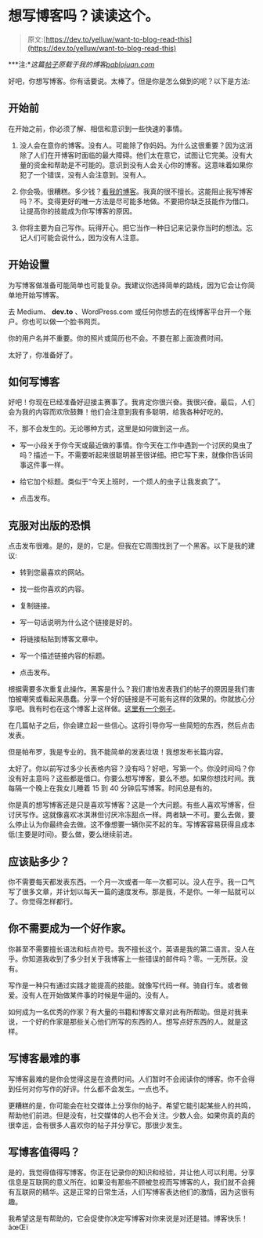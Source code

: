 # 想写博客吗？读读这个。

> 原文:[https://dev.to/yelluw/want-to-blog-read-this](https://dev.to/yelluw/want-to-blog-read-this)

***注:**这篇[帖子](http://pablojuan.com/want-to-blog-read-this/)原载于我的博客[pablojuan.com](http://pablojuan.com)*

好吧，你想写博客。你有话要说。太棒了。但是你是怎么做到的呢？以下是方法:

## 开始前

在开始之前，你必须了解、相信和意识到一些快速的事情。

1.  没人会在意你的博客。没有人。可能除了你妈妈。为什么这很重要？因为这消除了人们在开博客时面临的最大障碍。他们太在意它，试图让它完美。没有大量的资金和帮助是不可能的。意识到没有人会关心你的博客。这意味着如果你犯了一个错误，没有人会注意到。没有人。

2.  你会吸。很糟糕。多少钱？[看我的博客](http://pablojuan.com)。我真的很不擅长。这能阻止我写博客吗？不。变得更好的唯一方法是尽可能多地做。不要把你缺乏技能作为借口。让提高你的技能成为你写博客的原因。

3.  你将主要为自己写作。玩得开心。把它当作一种日记来记录你当时的想法。忘记人们可能会说什么，因为没有人注意。

## 开始设置

为写博客做准备可能简单也可能复杂。我建议你选择简单的路线，因为它会让你简单地开始写博客。

去 Medium、 **dev.to** 、WordPress.com 或任何你想去的在线博客平台开一个账户。你也可以做一个脸书网页。

你的用户名并不重要。你的照片或简历也不会。不要在那上面浪费时间。

太好了，你准备好了。

## 如何写博客

好吧！你现在已经准备好迎接主赛事了。我肯定你很兴奋。我很兴奋。最后，人们会为我的内容而欢欣鼓舞！他们会注意到我有多聪明，给我各种好吃的。

不，那不会发生的。无论哪种方式，这里是如何做到这一点。

*   写一小段关于你今天或最近做的事情。你今天在工作中遇到一个讨厌的臭虫了吗？描述一下。不需要听起来很聪明甚至很详细。把它写下来，就像你告诉同事这件事一样。

*   给它加个标题。类似于“今天上班时，一个烦人的虫子让我发疯了”。

*   点击发布。

## 克服对出版的恐惧

点击发布很难。是的，是的，它是。但我在它周围找到了一个黑客。以下是我的建议:

*   转到您最喜欢的网站。

*   找一些你喜欢的内容。

*   复制链接。

*   写一句话说明为什么这个链接是好的。

*   将链接粘贴到博客文章中。

*   写一个描述链接内容的标题。

*   点击发布。

根据需要多次重复此操作。黑客是什么？我们害怕发表我们的帖子的原因是我们害怕被嘲笑或看起来愚蠢。分享一个好的链接是不可能有这样的效果的。你就放心分享吧。我有时也在这个博客上这样做。[这里有一个例子](http://pablojuan.com/learn-by-doing-software-books/)。

在几篇帖子之后，你会建立起一些信心。这将引导你写一些简短的东西，然后点击发表。

但是帕布罗，我是专业的。我不能简单的发表垃圾！我想发布长篇内容。

太好了。你以前写过多少长表格内容？没有吗？好吧，写第一个。你没时间吗？你没有好主意吗？这些都是借口。你要么想写博客，要么不想。如果你想找时间。我每隔一个晚上在我女儿睡着 15 到 40 分钟后写博客。时间总是有的。

你是真的想写博客还是只是喜欢写博客？这是一个大问题。有些人喜欢写博客，但讨厌写作。这就像喜欢冰淇淋但讨厌冷冻甜点一样。两者缺一不可。要么去做，要么停止认为你最终会去做。这不像想要一辆你买不起的车。写博客容易获得且成本低(主要是时间)。要么做，要么继续前进。

## 应该贴多少？

你不需要每天都发表东西。一个月一次或者一年一次都可以。没人在乎。我一口气写了很多文章，并计划以每天一篇的速度发布。那是我，不是你。一年一贴就可以了。你觉得怎样都行。

## 你不需要成为一个好作家。

你甚至不需要擅长语法和标点符号。我不擅长这个。英语是我的第二语言。没人在乎。你知道我收到了多少封关于我博客上一些错误的邮件吗？零。一无所获。没有。

写作是一种只有通过实践才能提高的技能。就像写代码一样。骑自行车。或者做爱。没有人在开始做某件事的时候是牛逼的。没有人。

如何成为一名优秀的作家？有大量的书籍和博客文章对此有所帮助。但是对我来说，一个好的作家是那些关心他们所写的东西的人。想写点好东西的人。就是这样。

## 写博客最难的事

写博客最难的是你会觉得这是在浪费时间。人们暂时不会阅读你的博客。你不会得到任何对你写作的好评。什么都不会发生。一点也不。

更糟糕的是，你可能会在社交媒体上分享你的帖子。希望它能引起某些人的共鸣，帮助他们前进。但是没有，社交媒体的人也不会关注。少数人会。如果你真的真的很幸运，会有很多人喜欢你的帖子并分享它。那很少发生。

## 写博客值得吗？

是的，我觉得值得写博客。你正在记录你的知识和经验，并让他人可以利用。分享信息是互联网的意义所在。如果没有那些不顾被忽视而写博客的人，我们就不会拥有互联网的精华。这是正常的日常生活，人们写博客表达他们的激情，因为这很有趣。

我希望这是有帮助的，它会促使你决定写博客对你来说是对还是错。博客快乐！âœŒï